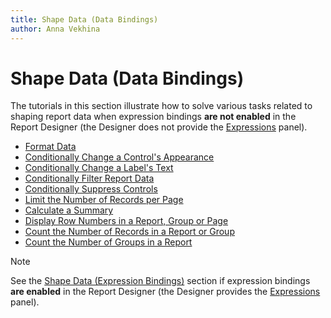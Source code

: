 ```yaml
---
title: Shape Data (Data Bindings)
author: Anna Vekhina
---
```

# Shape Data (Data Bindings)

The tutorials in this section illustrate how to solve various tasks related to shaping report data when expression bindings **are not enabled** in the Report Designer (the Designer does not provide the [Expressions](../../report-designer-tools/ui-panels/expressions-panel.md) panel).

* [Format Data](shape-data-data-bindings/format-data.md)
* [Conditionally Change a Control's Appearance](shape-data-data-bindings/conditionally-change-a-control-appearance.md)
* [Conditionally Change a Label's Text](shape-data-data-bindings/conditionally-change-a-label-text.md)
* [Conditionally Filter Report Data](shape-data-data-bindings/conditionally-filter-report-data.md)
* [Conditionally Suppress Controls](shape-data-data-bindings/conditionally-supress-controls.md)
* [Limit the Number of Records per Page](shape-data-data-bindings/limit-the-number-of-records-per-page.md)
* [Calculate a Summary](shape-data-data-bindings/calculate-a-summary.md)
* [Display Row Numbers in a Report, Group or Page](shape-data-data-bindings/display-row-numbers-in-a-report-group-or-page.md)
* [Count the Number of Records in a Report or Group](shape-data-data-bindings/count-the-number-of-records-in-a-report-or-group.md)
* [Count the Number of Groups in a Report](shape-data-data-bindings/count-the-number-of-groups-in-a-report.md)

> [!Note]
> See the [Shape Data (Expression Bindings)](shape-data-expression-bindings.md) section if expression bindings **are enabled** in the Report Designer (the Designer provides the [Expressions](../../report-designer-tools/ui-panels/expressions-panel.md) panel).